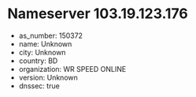 # Nameserver 103.19.123.176

* as_number: 150372
* name: Unknown
* city: Unknown
* country: BD
* organization: WR SPEED ONLINE
* version: Unknown
* dnssec: true
